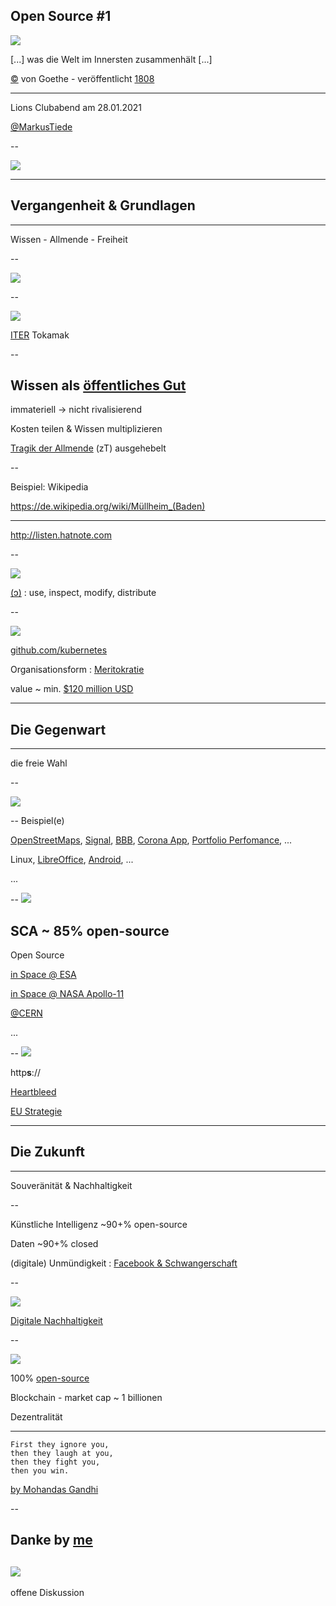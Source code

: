 ## Open Source #1
![](https://upload.wikimedia.org/wikipedia/commons/thumb/7/7c/Icon_DINA_Schwerpunkte_Parldigi_01_Open_Source_Software_Farbig.svg/200px-Icon_DINA_Schwerpunkte_Parldigi_01_Open_Source_Software_Farbig.svg.png)

[...] was die Welt im Innersten zusammenhält [...]

[©](https://de.wikipedia.org/wiki/Gemeinfreiheit) von Goethe - veröffentlicht [1808](https://de.wikipedia.org/wiki/Faust._Eine_Tragödie.) 

 ---

Lions Clubabend am 28.01.2021

[@MarkusTiede](http://twitter.com/MarkusTiede)

--

![](https://upload.wikimedia.org/wikipedia/commons/a/a4/Meyers_b9_s0153_b1.png)

---

 ## Vergangenheit & Grundlagen 
 ---
 Wissen - Allmende - Freiheit   

--

![](https://upload.wikimedia.org/wikipedia/commons/thumb/2/2c/Kernspaltung.svg/640px-Kernspaltung.svg.png)

--

![](https://upload.wikimedia.org/wikipedia/commons/thumb/3/3b/Deuterium-tritium_fusion.svg/400px-Deuterium-tritium_fusion.svg.png)

[ITER](https://de.wikipedia.org/wiki/ITER#Funktion) Tokamak

--

## Wissen als [öffentliches Gut](https://de.wikipedia.org/wiki/Öffentliches_Gut#Charakteristika)

immateriell → nicht rivalisierend

Kosten teilen & Wissen multiplizieren

[Tragik der Allmende](https://de.wikipedia.org/wiki/Tragik_der_Allmende) (zT) ausgehebelt

--

Beispiel: Wikipedia

https://de.wikipedia.org/wiki/Müllheim_(Baden)

 ---

http://listen.hatnote.com

--

[![](https://upload.wikimedia.org/wikipedia/commons/thumb/a/a8/Richard_Stallman_at_CommonsFest_Athens_2015_2.JPG/600px-Richard_Stallman_at_CommonsFest_Athens_2015_2.JPG)](https://de.wikipedia.org/wiki/Richard_Stallman)

[(ɔ)](https://de.wikipedia.org/wiki/Copyleft) : use, inspect, modify, distribute

--

![](https://upload.wikimedia.org/wikipedia/commons/thumb/9/93/NYK_Virgo_%288154929586%29.jpg/400px-NYK_Virgo_%288154929586%29.jpg)

[github.com/kubernetes](https://github.com/kubernetes/kubernetes)

Organisationsform : [Meritokratie](https://de.wikipedia.org/wiki/Meritokratie)

value ~ min. [$120 million USD](https://thenewstack.io/tns-research-k8s-ecosystem-cost/)

---
 ## Die Gegenwart
 ---
die freie Wahl 

--

![](https://upload.wikimedia.org/wikipedia/commons/thumb/c/c7/121212_2_OpenSwissKnife.png/1024px-121212_2_OpenSwissKnife.png)

--
Beispiel(e)

[OpenStreetMaps](https://www.openstreetmap.org/relation/311922), [Signal](https://signal.org), [BBB](https://lehrerfortbildung-bw.de/st_digital/medienwerkstatt/dossiers/bbb/), [Corona App](https://github.com/corona-warn-app), [Portfolio Perfomance](https://www.portfolio-performance.info), ...

Linux, [LibreOffice](https://www.libreoffice.org), [Android](https://source.android.com), ...

...

--
![](https://www.welt.de/img/wirtschaft/mobile157906274/1601626057-ci23x11-w1600/Volkswagen-Tiguan-in-Einzelteile-zerlegt.jpg)

SCA ~ 85% open-source
--

Open Source

[in Space @ ESA](https://www.esa.int/Enabling_Support/Space_Engineering_Technology/Radio_Frequency_Systems/Open_Source_Software_Resources_for_Space_Downstream_Applications%20)

[in Space @ NASA Apollo-11](https://www.heise.de/newsticker/meldung/Apollo-11-Sourcecode-auf-GitHub-veroeffentlicht-3263051.html)

[@CERN](https://home.cern/news/news/computing/migrating-open-source-technologies)

...

--
![](https://upload.wikimedia.org/wikipedia/commons/thumb/d/dc/Heartbleed.svg/200px-Heartbleed.svg.png)

http**s**://

[Heartbleed](https://de.wikipedia.org/wiki/Heartbleed)

[EU Strategie](https://ec.europa.eu/info/departments/informatics/open-source-software-strategy)

---
 ## Die Zukunft
 ---
 
Souveränität & Nachhaltigkeit

--

Künstliche Intelligenz ~90+% open-source 

Daten ~90+% closed 

(digitale) Unmündigkeit : [Facebook & Schwangerschaft](https://www1.wdr.de/mediathek/video/sendungen/quarks-und-co/video-warum-facebook-weiss-dass-du-schwanger-bist--100.html)

-- 

![](https://upload.wikimedia.org/wikipedia/commons/thumb/c/c0/Icon_Digitale_Nachhaltigkeit_Farbig.svg/500px-Icon_Digitale_Nachhaltigkeit_Farbig.svg.png)

[Digitale Nachhaltigkeit](https://de.wikipedia.org/wiki/Digitale_Nachhaltigkeit#Zehn_Voraussetzungen_der_digitalen_Nachhaltigkeit)

--

![](https://upload.wikimedia.org/wikipedia/commons/thumb/c/c5/Bitcoin_logo.svg/500px-Bitcoin_logo.svg.png)

100% [open-source](https://github.com/bitcoin/bitcoin)

Blockchain - market cap ~ 1 billionen

Dezentralität

---
```
First they ignore you, 
then they laugh at you, 
then they fight you, 
then you win.
```
[by Mohandas Gandhi](https://youtu.be/5EkkMfjetEY)

--

Danke by [me](https://github.com/markustiede)
 --
![](http://api.qrserver.com/v1/create-qr-code/?color=000000&bgcolor=FFFFFF&data=https%3A%2F%2Fgithub.com%2FMarkusTiede%2Fabout%2Fblob%2Fmaster%2Ftalks%2F2021-lions%2Freveal.js%2Fcontent.md&qzone=1&margin=0&size=400x400&ecc=L)
 --
offene Diskussion